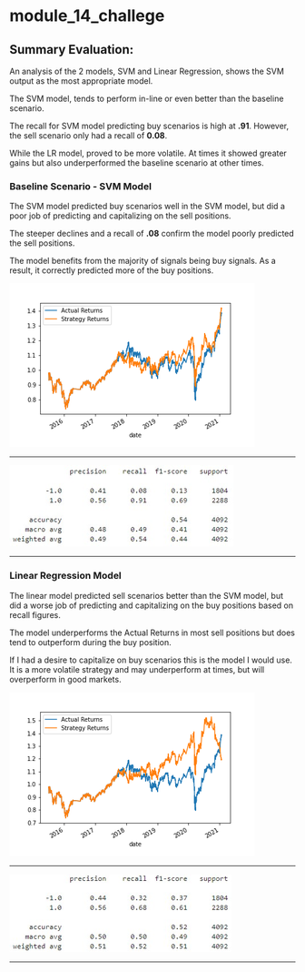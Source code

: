 # module_14_challege

## Summary Evaluation:

An analysis of the 2 models, SVM and Linear Regression, shows the SVM output as the most appropriate model.

The SVM model, tends to perform in-line or even better than the baseline scenario. 

The recall for SVM model predicting buy scenarios is high at **.91**. However, the sell scenario only had a recall of **0.08**. 

While the LR model, proved to be more volatile. At times it showed greater gains but also underperformed the baseline scenario at other times.

### Baseline Scenario - SVM Model

The SVM model predicted buy scenarios well in the SVM model, but did a poor job of predicting and capitalizing on the sell positions. 

The steeper declines and a recall of **.08** confirm the model poorly predicted the sell positions.

The model benefits from the majority of signals being buy signals. As a result, it correctly predicted more of the buy positions.

![SVM Baseline Plot](./baseline_plot.png)

---

![SVM Classification Report](./svm_classification_report.jpg)

---

### Linear Regression Model

The linear model predicted sell scenarios better than the SVM model, but did a worse job of predicting and capitalizing on the buy positions based on recall figures. 

The model underperforms the Actual Returns in most sell positions but does tend to outperform during the buy position.

If I had a desire to capitalize on buy scenarios this is the model I would use. It is a more volatile strategy and may underperform at times, but will overperform in good markets.

![Linear plot](./lr_plot.png)

---

![Linear classification report](./lr_classification_report.jpg)

---